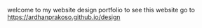 welcome to my website design portfolio
to see this website go to https://ardhanprakoso.github.io/design
